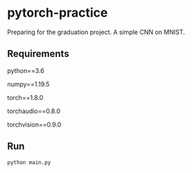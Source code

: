 # pytorch-practice
Preparing for the graduation project. A simple CNN on MNIST.
## Requirements

python==3.6

numpy==1.19.5

torch==1.8.0

torchaudio==0.8.0

torchvision==0.9.0

## Run

```shell
python main.py
```